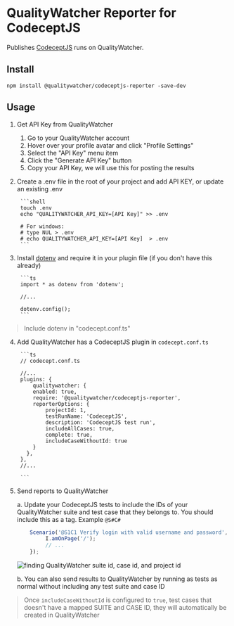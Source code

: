 # QualityWatcher Reporter for CodeceptJS

Publishes [CodeceptJS](https://codecept.io/) runs on QualityWatcher.

## Install

```shell
npm install @qualitywatcher/codeceptjs-reporter -save-dev
```

## Usage


1. Get API Key from QualityWatcher  
 
    1. Go to your QualityWatcher account
    2. Hover over your profile avatar and click "Profile Settings"
    3. Select the "API Key" menu item
    4. Click the "Generate API Key" button
    5. Copy your API Key, we will use this for posting the results


2. Create a .env file in the root of your project and add API KEY, or update an existing .env


        ```shell
        touch .env
        echo "QUALITYWATCHER_API_KEY=[API Key]" >> .env

        # For windows:
        # type NUL > .env
        # echo QUALITYWATCHER_API_KEY=[API Key]  > .env
        ```


3. Install [dotenv](https://www.npmjs.com/package/dotenv) and require it in your plugin file (if you don't have this already)

        ```ts
        import * as dotenv from 'dotenv';

        //...

        dotenv.config();
        ```

> Include dotenv in "codecept.conf.ts"

4. Add QualityWatcher has a CodeceptJS plugin in `codecept.conf.ts`


        ```ts
        // codecept.conf.ts

        //...
        plugins: {
            qualitywatcher: {
            enabled: true,
            require: '@qualitywatcher/codeceptjs-reporter',
            reporterOptions: {
                projectId: 1,
                testRunName: 'CodeceptJS',
                description: 'CodeceptJS test run',
                includeAllCases: true,
                complete: true,
                includeCaseWithoutId: true
            }
          },
        },
        //...

        ```

5. Send reports to QualityWatcher

    a. Update your CodeceptJS tests to include the IDs of your QualityWatcher suite and test case that they belongs to. You should include this as a tag. Example `@S#C#`

    ```ts
        Scenario('@S1C1 Verify login with valid username and password', ({ I }) => {
             I.amOnPage('/');
             // ...
        });
    ```

    ![finding QualityWatcher suite id, case id, and project id](https://www.docs.qualitywatcher.com/assets/images/api-key5-533c0969a4593461e7ae0f9e672996b0.png)

    b. You can also send results to QualityWatcher by running as tests as normal without including any test suite and case ID

> Once `includeCaseWithoutId` is configured to `true`, test cases that doesn't have a mapped SUITE and CASE ID, they will automatically be created in QualityWatcher